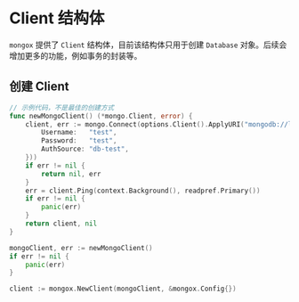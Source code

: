 # Client 结构体
`mongox` 提供了 `Client` 结构体，目前该结构体只用于创建 `Database` 对象。后续会增加更多的功能，例如事务的封装等。

## 创建 Client
```go
// 示例代码，不是最佳的创建方式
func newMongoClient() (*mongo.Client, error) {
	client, err := mongo.Connect(options.Client().ApplyURI("mongodb://localhost:27017").SetAuth(options.Credential{
		Username:   "test",
		Password:   "test",
		AuthSource: "db-test",
	}))
	if err != nil {
		return nil, err
	}
	err = client.Ping(context.Background(), readpref.Primary())
	if err != nil {
		panic(err)
	}
	return client, nil
}

mongoClient, err := newMongoClient()
if err != nil {
	panic(err)
}

client := mongox.NewClient(mongoClient, &mongox.Config{})
```
